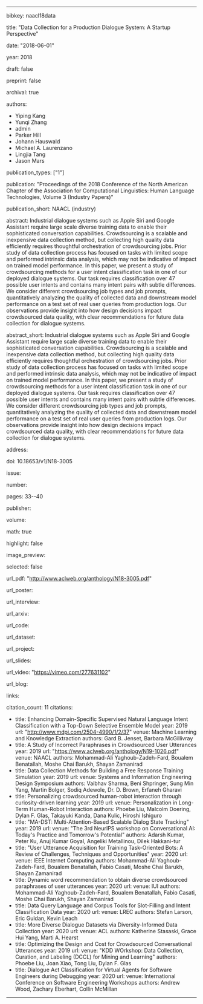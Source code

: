 ---

bibkey: naacl18data

title: "Data Collection for a Production Dialogue System: A Startup Perspective"

date: "2018-06-01"

year: 2018

draft: false

preprint: false

archival: true

authors: 
- Yiping Kang
- Yunqi Zhang
- admin
- Parker Hill
- Johann Hauswald
- Michael A. Laurenzano
- Lingjia Tang
- Jason Mars

publication_types: ["1"]

publication: "Proceedings of the 2018 Conference of the North American Chapter of the Association for Computational Linguistics: Human Language Technologies, Volume 3 (Industry Papers)"

publication_short: NAACL (industry)

abstract: Industrial dialogue systems such as Apple Siri and Google Assistant require large scale diverse training data to enable their sophisticated conversation capabilities. Crowdsourcing is a scalable and inexpensive data collection method, but collecting high quality data efficiently requires thoughtful orchestration of crowdsourcing jobs. Prior study of data collection process has focused on tasks with limited scope and performed intrinsic data analysis, which may not be indicative of impact on trained model performance. In this paper, we present a study of crowdsourcing methods for a user intent classification task in one of our deployed dialogue systems. Our task requires classification over 47 possible user intents and contains many intent pairs with subtle differences. We consider different crowdsourcing job types and job prompts, quantitatively analyzing the quality of collected data and downstream model performance on a test set of real user queries from production logs. Our observations provide insight into how design decisions impact crowdsourced data quality, with clear recommendations for future data collection for dialogue systems.

abstract_short: Industrial dialogue systems such as Apple Siri and Google Assistant require large scale diverse training data to enable their sophisticated conversation capabilities. Crowdsourcing is a scalable and inexpensive data collection method, but collecting high quality data efficiently requires thoughtful orchestration of crowdsourcing jobs. Prior study of data collection process has focused on tasks with limited scope and performed intrinsic data analysis, which may not be indicative of impact on trained model performance. In this paper, we present a study of crowdsourcing methods for a user intent classification task in one of our deployed dialogue systems. Our task requires classification over 47 possible user intents and contains many intent pairs with subtle differences. We consider different crowdsourcing job types and job prompts, quantitatively analyzing the quality of collected data and downstream model performance on a test set of real user queries from production logs. Our observations provide insight into how design decisions impact crowdsourced data quality, with clear recommendations for future data collection for dialogue systems.

address: 

doi: 10.18653/v1/N18-3005

issue: 

number: 

pages: 33--40

publisher: 

volume: 

math: true

highlight: false

image_preview: 

selected: false

url_pdf: "http://www.aclweb.org/anthology/N18-3005.pdf"

url_poster: 

url_interview: 

url_arxiv: 

url_code: 

url_dataset: 

url_project: 

url_slides: 

url_video: "https://vimeo.com/277631102"

url_blog: 

links: 

citation_count: 11
citations:
- title: Enhancing Domain-Specific Supervised Natural Language Intent Classification with a Top-Down Selective Ensemble Model
  year: 2019
  url: "http://www.mdpi.com/2504-4990/1/2/37"
  venue: Machine Learning and Knowledge Extraction
  authors: Gard B. Jenset, Barbara McGillivray
- title: A Study of Incorrect Paraphrases in Crowdsourced User Utterances
  year: 2019
  url: "https://www.aclweb.org/anthology/N19-1026.pdf"
  venue: NAACL
  authors: Mohammad-Ali Yaghoub-Zadeh-Fard, Boualem Benatallah, Moshe Chai Barukh, Shayan Zamanirad
- title: Data Collection Methods for Building a Free Response Training Simulation
  year: 2019
  url: 
  venue: Systems and Information Engineering Design Symposium
  authors: Vaibhav Sharma, Beni Shpringer, Sung Min Yang, Martin Bolger, Sodiq Adewole, Dr. D. Brown, Erfaneh Gharavi
- title: Personalizing crowdsourced human-robot interaction through curiosity-driven learning
  year: 2019
  url: 
  venue: Personalization in Long-Term Human-Robot Interaction
  authors: Phoebe Liu, Malcolm Doering, Dylan F. Glas, Takayuki Kanda, Dana Kulic, Hiroshi Ishiguro
- title: "MA-DST: Multi-Attention-Based Scalable Dialog State Tracking"
  year: 2019
  url: 
  venue: "The 3rd NeurIPS workshop on Conversational AI: Today's Practice and Tomorrow's Potential"
  authors: Adarsh Kumar, Peter Ku, Anuj Kumar Goyal, Angeliki Metallinou, Dilek Hakkani-tur
- title: "User Utterance Acquisition for Training Task-Oriented Bots: A Review of Challenges, Techniques and Opportunities"
  year: 2020
  url: 
  venue: IEEE Internet Computing
  authors: Mohammad-Ali Yaghoub-Zadeh-Fard, Boualem Benatallah, Fabio Casati, Moshe Chai Barukh, Shayan Zamanirad
- title: Dynamic word recommendation to obtain diverse crowdsourced paraphrases of user utterances
  year: 2020
  url: 
  venue: IUI
  authors: Mohammad-Ali Yaghoub-Zadeh-Fard, Boualem Benatallah, Fabio Casati, Moshe Chai Barukh, Shayan Zamanirad
- title: Data Query Language and Corpus Tools for Slot-Filling and Intent Classification Data
  year: 2020
  url: 
  venue: LREC
  authors: Stefan Larson, Eric Guldan, Kevin Leach
- title: More Diverse Dialogue Datasets via Diversity-Informed Data Collection
  year: 2020
  url: 
  venue: ACL
  authors: Katherine Stasaski, Grace Hui Yang, Marti A. Hearst
- title: Optimizing the Design and Cost for Crowdsourced Conversational Utterances
  year: 2019
  url: 
  venue: "KDD WOrkshop: Data Collection, Curation, and Labeling (DCCL) for Mining and Learning"
  authors: Phoebe Liu, Joan Xiao, Tong Liu, Dylan F. Glas
- title: Dialogue Act Classification for Virtual Agents for Software Engineers during Debugging
  year: 2020
  url: 
  venue: International Conference on Software Engineering Workshops
  authors: Andrew Wood, Zachary Eberhart, Collin McMillan


---